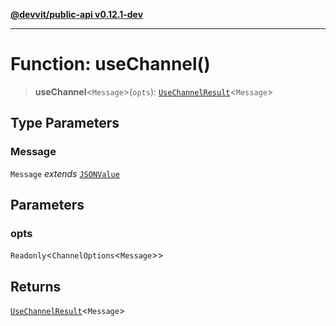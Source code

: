 [**@devvit/public-api v0.12.1-dev**](../README.md)

---

# Function: useChannel()

> **useChannel**\<`Message`\>(`opts`): [`UseChannelResult`](../type-aliases/UseChannelResult.md)\<`Message`\>

## Type Parameters

### Message

`Message` _extends_ [`JSONValue`](../type-aliases/JSONValue.md)

## Parameters

### opts

`Readonly`\<`ChannelOptions`\<`Message`\>\>

## Returns

[`UseChannelResult`](../type-aliases/UseChannelResult.md)\<`Message`\>
